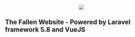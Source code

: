 <p align="center"><img src="https://laravel.com/assets/img/components/logo-laravel.svg"></p>

## The Fallen Website - Powered by Laravel framework 5.8 and VueJS
